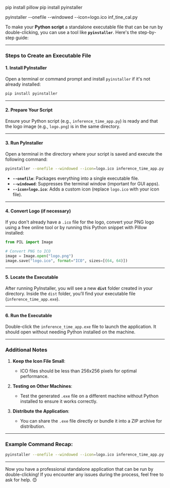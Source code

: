 pip install pillow
pip install pyinstaller

pyinstaller --onefile --windowed --icon=logo.ico inf_tine_cal.py


To make your **Python script** a standalone executable file that can be run by double-clicking, you can use a tool like **`pyinstaller`**. Here's the step-by-step guide:

---

### Steps to Create an Executable File

#### 1. **Install PyInstaller**
Open a terminal or command prompt and install `pyinstaller` if it's not already installed:
```bash
pip install pyinstaller
```

---

#### 2. **Prepare Your Script**
Ensure your Python script (e.g., `inference_time_app.py`) is ready and that the logo image (e.g., `logo.png`) is in the same directory.

---

#### 3. **Run PyInstaller**
Open a terminal in the directory where your script is saved and execute the following command:

```bash
pyinstaller --onefile --windowed --icon=logo.ico inference_time_app.py
```

- **`--onefile`**: Packages everything into a single executable file.
- **`--windowed`**: Suppresses the terminal window (important for GUI apps).
- **`--icon=logo.ico`**: Adds a custom icon (replace `logo.ico` with your icon file).

---

#### 4. **Convert Logo (if necessary)**
If you don't already have a `.ico` file for the logo, convert your PNG logo using a free online tool or by running this Python snippet with Pillow installed:

```python
from PIL import Image

# Convert PNG to ICO
image = Image.open("logo.png")
image.save("logo.ico", format="ICO", sizes=[(64, 64)])
```

---

#### 5. **Locate the Executable**
After running PyInstaller, you will see a new **`dist`** folder created in your directory. Inside the `dist` folder, you’ll find your executable file (`inference_time_app.exe`).

---

#### 6. **Run the Executable**
Double-click the `inference_time_app.exe` file to launch the application. It should open without needing Python installed on the machine.

---

### Additional Notes
1. **Keep the Icon File Small**:
   - ICO files should be less than 256x256 pixels for optimal performance.
   
2. **Testing on Other Machines**:
   - Test the generated `.exe` file on a different machine without Python installed to ensure it works correctly.

3. **Distribute the Application**:
   - You can share the `.exe` file directly or bundle it into a ZIP archive for distribution.

---

### Example Command Recap:
```bash
pyinstaller --onefile --windowed --icon=logo.ico inference_time_app.py
```

---

Now you have a professional standalone application that can be run by double-clicking! If you encounter any issues during the process, feel free to ask for help. 😊
